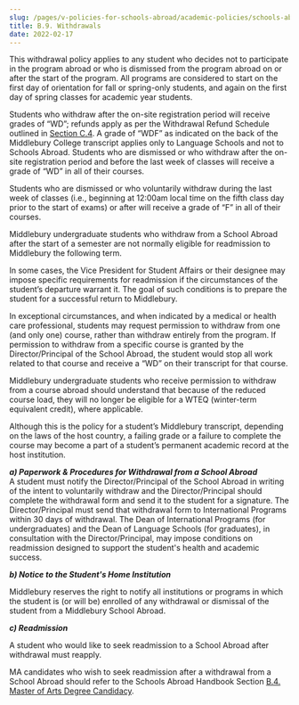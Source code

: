 ```yaml
---
slug: /pages/v-policies-for-schools-abroad/academic-policies/schools-abroad-b-9-withdrawals
title: B.9. Withdrawals
date: 2022-02-17
---
```

This withdrawal policy applies to any student who decides not to participate in the program abroad or who is dismissed from the program abroad on or after the start of the program. All programs are considered to start on the first day of orientation for fall or spring-only students, and again on the first day of spring classes for academic year students.

Students who withdraw after the on-site registration period will receive grades of “WD”; refunds apply as per the Withdrawal Refund Schedule outlined in [Section C.4](/pages/v-policies-for-schools-abroad/financial-policies/withdrawal-refund-schedule). A grade of “WDF” as indicated on the back of the Middlebury College transcript applies only to Language Schools and not to Schools Abroad. Students who are dismissed or who withdraw after the on-site registration period and before the last week of classes will receive a grade of “WD” in all of their courses.

Students who are dismissed or who voluntarily withdraw during the last week of classes (i.e., beginning at 12:00am local time on the fifth class day prior to the start of exams) or after will receive a grade of “F” in all of their courses.

Middlebury undergraduate students who withdraw from a School Abroad after the start of a semester are not normally eligible for readmission to Middlebury the following term. 

In some cases, the Vice President for Student Affairs or their designee may impose specific requirements for readmission if the circumstances of the student’s departure warrant it. The goal of such conditions is to prepare the student for a successful return to Middlebury.

In exceptional circumstances, and when indicated by a medical or health care professional, students may request permission to withdraw from one (and only one) course, rather than withdraw entirely from the program. If permission to withdraw from a specific course is granted by the Director/Principal of the School Abroad, the student would stop all work related to that course and receive a “WD” on their transcript for that course.

Middlebury undergraduate students who receive permission to withdraw from a course abroad should understand that because of the reduced course load, they will no longer be eligible for a WTEQ (winter-term equivalent credit), where applicable.

Although this is the policy for a student’s Middlebury transcript, depending on the laws of the host country, a failing grade or a failure to complete the course may become a part of a student’s permanent academic record at the host institution.

_**a) Paperwork & Procedures for Withdrawal from a School Abroad**_  
A student must notify the Director/Principal of the School Abroad in writing of the intent to voluntarily withdraw and the Director/Principal should complete the withdrawal form and send it to the student for a signature. The Director/Principal must send that withdrawal form to International Programs within 30 days of withdrawal. The Dean of International Programs (for undergraduates) and the Dean of Language Schools (for graduates), in consultation with the Director/Principal, may impose conditions on readmission designed to support the student's health and academic success.

_**b) Notice to the Student's Home Institution**_

Middlebury reserves the right to notify all institutions or programs in which the student is (or will be) enrolled of any withdrawal or dismissal of the student from a Middlebury School Abroad.

_**c) Readmission**_

A student who would like to seek readmission to a School Abroad after withdrawal must reapply.

MA candidates who wish to seek readmission after a withdrawal from a School Abroad should refer to the Schools Abroad Handbook Section [B.4. Master of Arts Degree Candidacy](/pages/v-policies-for-schools-abroad/academic-policies/schools-abroad-b-4-master-of-arts-degree-candidacy/).
